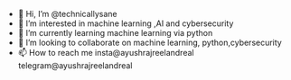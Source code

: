 - 👋 Hi, I’m @technicallysane
- 👀 I’m interested in machine learning ,AI and cybersecurity
- 🌱 I’m currently learning machine learning via python 
- 💞️ I’m looking to collaborate on machine learning, python,cybersecurity
- 📫 How to reach me insta@ayushrajreelandreal
telegram@ayushrajreelandreal

<!---
technicallysane/technicallysane is a ✨ special ✨ repository because its `README.md` (this file) appears on your GitHub profile.
You can click the Preview link to take a look at your changes.
--->
